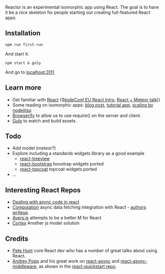 Reactor is an experimental isomorphic app using React. The goal is to have it be a nice skeleton for people starting out creating full-featured React apps.

## Installation

    npm run first-run

And start it:

    npm start & gulp

And go to [localhost:3111](localhost:3111).

## Learn more

- Get familiar with [React](http://facebook.github.io/react/) (([NodeConf EU React Intro](https://www.youtube.com/watch?v=x7cQ3mrcKaY), [React + Meteor talk](https://www.youtube.com/watch?v=Lqcs6hPOcFw#t=3001)))
- Some reading on isomorphic apps: [blog post](http://nerds.airbnb.com/isomorphic-javascript-future-web-apps/), [tutorial app](https://github.com/spikebrehm/isomorphic-tutorial), [scaling by nodejitsu](https://blog.nodejitsu.com/scaling-isomorphic-javascript-code/)
- [Browserify](http://browserify.org/) to allow us to use require() on the server and client.
- [Gulp](https://github.com/gulpjs/gulp) to watch and build assets.

## Todo

- Add model (meteor?)
- Explore including a standards widgets library as a good example
  - [react-treeview](https://github.com/chenglou/react-treeview)
  - [react-bootstrap](https://github.com/stevoland/react-bootstrap) boostrap widgets ported
  - [react-topcoat](https://github.com/plaxdan/react-topcoat) topcoat widgets ported
- ...

## Interesting React Repos

- [Dealing with async code in react](https://caurea.org/2014/02/04/dealing-with-asynchronous-code-in-react-components.html)
- [Computation](https://github.com/wereHamster/computation) async data fetching integration with React - [authors writeup](https://caurea.org/2014/02/04/dealing-with-asynchronous-code-in-react-components.html)
- [Avers.js](https://github.com/wereHamster/avers) attempts to be a better M for React
- [Cortex](https://github.com/mquan/cortex) Another js model solution

## Credits

- [Pete Hunt](https://github.com/petehunt) core React dev who has a number of great talks about using React.
- [Andrey Popp](https://github.com/andreypopp) and his great work on [react-async](https://github.com/andreypopp/react-async) and [react-async-middleware](https://github.com/andreypopp/react-async-middleware), as shown in the [react-quickstart repo](https://github.com/andreypopp/react-quickstart).